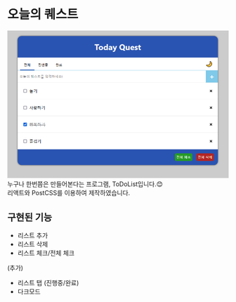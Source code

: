 # 오늘의 퀘스트
![Todayquest](./preview.png)   
누구나 한번쯤은 만들어본다는 프로그램, ToDoList입니다.😊    
리액트와 PostCSS를 이용하여 제작하였습니다. 

## 구현된 기능
- 리스트 추가
- 리스트 삭제
- 리스트 체크/전체 체크

(추가)
- 리스트 탭 (진행중/완료)
- 다크모드